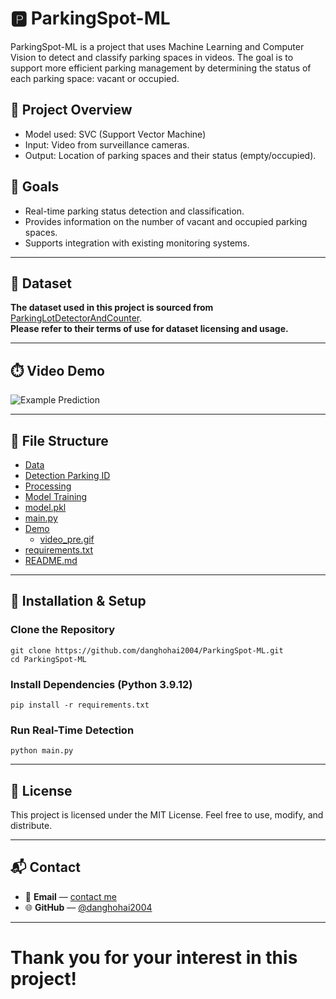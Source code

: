 # 🅿️ ParkingSpot-ML
ParkingSpot-ML is a project that uses Machine Learning and Computer Vision to detect and classify parking spaces in videos. The goal is to support more efficient parking management by determining the status of each parking space: vacant or occupied.

## 🚀 Project Overview
- Model used: SVC (Support Vector Machine)
- Input: Video from surveillance cameras.
- Output: Location of parking spaces and their status (empty/occupied).

## 🎯 Goals
- Real-time parking status detection and classification.
- Provides information on the number of vacant and occupied parking spaces.
- Supports integration with existing monitoring systems.

---

## 🧠 Dataset
**The dataset used in this project is sourced from** [ParkingLotDetectorAndCounter]([https://drive.google.com/drive/folders/1CjEFWihRqTLNUnYRwHXxGAVwSXF2k8QC).  
**Please refer to their terms of use for dataset licensing and usage.**

---

## ⏱️ Video Demo

![Example Prediction](demo/video_pre.gif)

---

## 📂 File Structure
- [Data](./data)
- [Detection Parking ID](./detection_parking_ID/parking_slots_ID.py) 
- [Processing](./processing/drop_cars_images.py) 
- [Model Training](./train.py)  
- [model.pkl](./model.pkl)  
- [main.py](./main.py)  
- [Demo](./demo)  
  - [video_pre.gif](./demo/video_pre.gif)
- [requirements.txt](./requirements.txt)
- [README.md](./README.md)

---

## 🔧 Installation & Setup
### Clone the Repository
    git clone https://github.com/danghohai2004/ParkingSpot-ML.git
    cd ParkingSpot-ML
### Install Dependencies (Python 3.9.12)
    pip install -r requirements.txt
### Run Real-Time Detection
    python main.py

---

## 📜 License
This project is licensed under the MIT License. Feel free to use, modify, and distribute.

---

## 📬 Contact

- 📧 **Email** — [contact me](mailto:dhhaics2004@gmail.com?subject=Question%20about%20the%20Face%20Mask%20Detection%20Project)
- 🌐 **GitHub** — [@danghohai2004](https://github.com/danghohai2004)

---

# Thank you for your interest in this project!